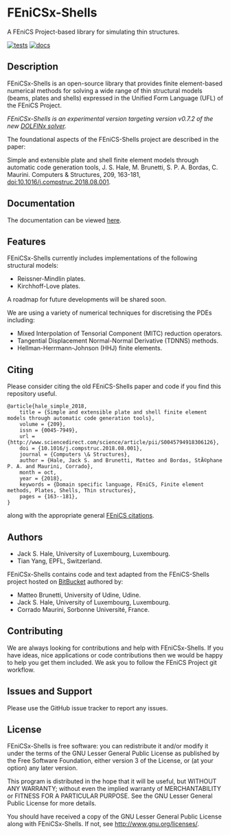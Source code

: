 # FEniCSx-Shells

A FEniCS Project-based library for simulating thin structures.

[![tests](https://github.com/FEniCS-Shells/fenicsx-shells/actions/workflows/tests.yml/badge.svg?branch=main)](https://github.com/FEniCS-Shells/fenicsx-shells/actions/workflows/tests.yml)
[![docs](https://img.shields.io/badge/docs-ready-success)](https://fenics-shells.github.io/fenicsx-shells)

## Description

FEniCSx-Shells is an open-source library that provides finite element-based
numerical methods for solving a wide range of thin structural models (beams,
plates and shells) expressed in the Unified Form Language (UFL) of the FEniCS
Project.

*FEniCSx-Shells is an experimental version targeting version v0.7.2 of the new
[DOLFINx solver](https://github.com/fenics/dolfinx).*

The foundational aspects of the FEniCS-Shells project are described in the paper:

Simple and extensible plate and shell finite element models through automatic
code generation tools, J. S. Hale, M. Brunetti, S. P. A. Bordas, C. Maurini.
Computers & Structures, 209, 163-181,
[doi:10.1016/j.compstruc.2018.08.001](https://doi.org/10.1016/j.compstruc.2018.08.001).

## Documentation

The documentation can be viewed [here](https://fenics-shells.github.io/fenicsx-shells).

## Features

FEniCSx-Shells currently includes implementations of the following structural models:

* Reissner-Mindlin plates.
* Kirchhoff-Love plates.

A roadmap for future developments will be shared soon.

We are using a variety of numerical techniques for discretising the PDEs
including:

* Mixed Interpolation of Tensorial Component (MITC) reduction operators.
* Tangential Displacement Normal-Normal Derivative (TDNNS) methods.
* Hellman-Herrmann-Johnson (HHJ) finite elements.

## Citing

Please consider citing the old FEniCS-Shells paper and code if you find this
repository useful.

```
@article{hale_simple_2018,
	title = {Simple and extensible plate and shell finite element models through automatic code generation tools},
	volume = {209},
	issn = {0045-7949},
	url = {http://www.sciencedirect.com/science/article/pii/S0045794918306126},
	doi = {10.1016/j.compstruc.2018.08.001},
	journal = {Computers \& Structures},
	author = {Hale, Jack S. and Brunetti, Matteo and Bordas, StÃ©phane P. A. and Maurini, Corrado},
	month = oct,
	year = {2018},
	keywords = {Domain specific language, FEniCS, Finite element methods, Plates, Shells, Thin structures},
	pages = {163--181},
}
```
along with the appropriate general [FEniCS citations](http://fenicsproject.org/citing).

## Authors

- Jack S. Hale, University of Luxembourg, Luxembourg.
- Tian Yang, EPFL, Switzerland.

FEniCSx-Shells contains code and text adapted from the FEniCS-Shells project
hosted on [BitBucket](https://bitbucket.org/unilucompmech/fenics-shells)
authored by:

- Matteo Brunetti, University of Udine, Udine.
- Jack S. Hale, University of Luxembourg, Luxembourg.
- Corrado Maurini, Sorbonne Université, France.

## Contributing

We are always looking for contributions and help with FEniCSx-Shells. If you
have ideas, nice applications or code contributions then we would be happy to
help you get them included. We ask you to follow the FEniCS Project git
workflow.

## Issues and Support

Please use the GitHub issue tracker to report any issues.

## License

FEniCSx-Shells is free software: you can redistribute it and/or
modify it under the terms of the GNU Lesser General Public License as published
by the Free Software Foundation, either version 3 of the License, or (at your
option) any later version.

This program is distributed in the hope that it will be useful, but WITHOUT ANY
WARRANTY; without even the implied warranty of MERCHANTABILITY or FITNESS FOR A
PARTICULAR PURPOSE.  See the GNU Lesser General Public License for more
details.

You should have received a copy of the GNU Lesser General Public License along
with FEniCSx-Shells.  If not, see http://www.gnu.org/licenses/.
